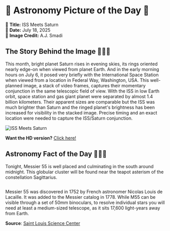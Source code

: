 # 🌌 Astronomy Picture of the Day 🌌
🔭 **Title:** ISS Meets Saturn  
📅 **Date:** July 18, 2025  
📸 **Image Credit:** A.J. Smadi  

## The Story Behind the Image 🧑‍🚀🔭
This month, bright planet Saturn rises in evening skies, its rings oriented nearly edge-on when viewed from planet Earth. And in the early morning hours on July 6, it posed very briefly with the International Space Station when viewed from a location in Federal Way, Washington, USA. This well-planned image, a stack of video frames, captures their momentary conjunction in the same telescopic field of view. With the ISS in low Earth orbit, space station and gas giant planet were separated by almost 1.4 billion kilometers. Their apparent sizes are comparable but the ISS was much brighter than Saturn and the ringed planet's brightness has been increased for visibility in the stacked image. Precise timing and an exact location were needed to capture the ISS/Saturn conjunction.

![ISS Meets Saturn](https://apod.nasa.gov/apod/image/2507/ISSMeetsSaturn3_1024.jpg)

**Want the HD version?** [Click here!](https://apod.nasa.gov/apod/image/2507/ISSMeetsSaturn3.jpg)

## Astronomy Fact of the Day 👩‍🚀🚀 
<p>Tonight, Messier 55 is well placed and culminating in the south around midnight. This globular cluster will be found near the teapot asterism of the constellation Sagittarius.</p>
<p><img src="https://www.slsc.org/wp-content/uploads/2025/07/jul-18.jpg" alt=""/></p>
<p>Messier 55 was discovered in 1752 by French astronomer Nicolas Louis de Lacaille. It was added to the Messier catalog in 1778. While M55 can be visible through a set of 50mm binoculars, to resolve individual stars you will need at least a medium-sized telescope, as it sits 17,600 light-years away from Earth.</p>

**Source**: [Saint Louis Science Center](https://www.slsc.org/astronomy-fact-of-the-day-july-18-2025/)
